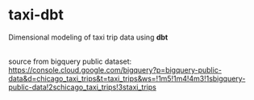 # taxi-dbt

Dimensional modeling of taxi trip data using <b>dbt</b>

<br>source from bigquery public dataset:
<br>https://console.cloud.google.com/bigquery?p=bigquery-public-data&d=chicago_taxi_trips&t=taxi_trips&ws=!1m5!1m4!4m3!1sbigquery-public-data!2schicago_taxi_trips!3staxi_trips
